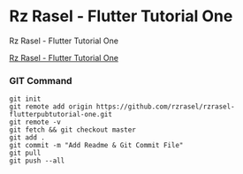 # Rz Rasel - Flutter Tutorial One
Rz Rasel - Flutter Tutorial One

[Rz Rasel - Flutter Tutorial One](https://rzrasel.github.io/rzrasel-flutterpubtutorial-one/)


### GIT Command
```git_command
git init
git remote add origin https://github.com/rzrasel/rzrasel-flutterpubtutorial-one.git
git remote -v
git fetch && git checkout master
git add .
git commit -m "Add Readme & Git Commit File"
git pull
git push --all
```
